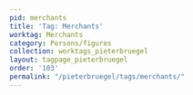 ```yaml
---
pid: merchants
title: 'Tag: Merchants'
worktag: Merchants
category: Persons/figures
collection: worktags_pieterbruegel
layout: tagpage_pieterbruegel
order: '103'
permalink: "/pieterbruegel/tags/merchants/"
---
```


